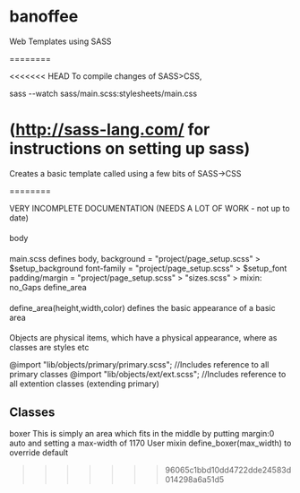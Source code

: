 banoffee
========

Web Templates using SASS

========

<<<<<<< HEAD
To compile changes of SASS>CSS,

sass --watch sass/main.scss:stylesheets/main.css

(http://sass-lang.com/ for instructions on setting up sass)
=======
Creates a basic template called using a few bits of SASS->CSS

========

VERY INCOMPLETE DOCUMENTATION (NEEDS A LOT OF WORK - not up to date)


####
body
####
main.scss defines body,
	background = "project/page_setup.scss" > $setup_background
	font-family = "project/page_setup.scss" > $setup_font
	padding/margin = "project/page_setup.scss" > "sizes.scss" > mixin: no_Gaps
	define_area
####

####
define_area(height,width,color)
defines the basic appearance of a basic area
####

Objects are physical items, which have a physical appearance, where as classes are styles etc

@import "lib/objects/primary/primary.scss"; //Includes reference to all primary classes
@import "lib/objects/ext/ext.scss"; //Includes reference to all extention classes (extending primary)


Classes
-------
boxer
	This is simply an area which fits in the middle by putting margin:0 auto and setting a max-width of 1170
	User mixin define_boxer(max_width) to override default
>>>>>>> 96065c1bbd10dd4722dde24583d014298a6a51d5
